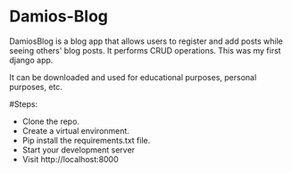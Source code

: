 # Damios-Blog

DamiosBlog is a blog app that allows users to register and add posts while seeing others' blog posts. It performs CRUD operations. 
This was my first django app.

It can be downloaded and used for educational purposes, personal purposes, etc.

#Steps: 
- Clone the repo.
- Create a virtual environment.
- Pip install the requirements.txt file.
- Start your development server
- Visit http://localhost:8000
